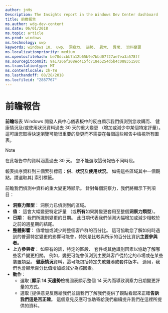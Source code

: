 ```yaml
---
author: jnHs
Description: The Insights report in the Windows Dev Center dashboard
title: 前瞻報告
ms.author: wdg-dev-content
ms.date: 06/01/2018
ms.topic: article
ms.prod: windows
ms.technology: uwp
keywords: windows 10、 uwp、 洞察力、 趨勢、 異常、 異常、 資料變更
ms.localizationpriority: medium
ms.openlocfilehash: be70dccbb7a12b65b9e7bbd07f27ae7ea3a578ff
ms.sourcegitcommit: 9a17266f208ec415fc718e5254d5b4c08835150c
ms.translationtype: MT
ms.contentlocale: zh-TW
ms.lasthandoff: 08/28/2018
ms.locfileid: "2887767"
---
```

# <a name="insights-report"></a>前瞻報告


**前瞻**報表 Windows 開發人員中心儀表板中的反白顯示我們偵測到您收購而、 健康情況及/或使用狀況資料過去 30 天的重大變更 （增加或減少中某個特定評量）。 這可讓您取得快速瀏覽可能很重要的變更而不需要在每個這些報告中檢視所有圖表。

> [!NOTE]
> 在此報告中的資料涵蓋過去 30 天。 您不能選取這份報告不同時段。

報表排序資料到三個索引標籤：**併**、**狀況**及**使用狀況**。 如需這些區域其中一個觀點，請選取其] 索引標籤。

前瞻我們偵測中資料的重大變更時顯示。 針對每個洞察力，我們將顯示下列項目：
- **洞察力類型**： 洞察力已偵測到的區域。
- **值**： 這會大幅變更特定評量 （或**所有**如果將變更套用至整個**洞察力類型**）。
- **日期**： 我們所識別變更的日期。 此日期代表我們偵測大幅增加或減少相較於之前的週星期的結尾。
- **整體影響**： 值增加或減少跨整個客戶群的百分比。 這可協助您了解如何時遇到的普遍特定變更的影響可能會，特別是比較與所示的百分比資訊**主要參與者。**
- **上方參與者**： 如果有的話，特定的區段、 套件或其他識別因素以協助了解哪些客戶變更相關。 例如，變更可能會偵測到主要與客戶從特定的市場或在某些裝置類型。 **健康情況**資料，這可能包括特定失敗雜湊或套件版本。 適用，我們也會顯示百分比值增加或減少為該因素。
- **動作**：
   - 選取 [**顯示 14 天趨勢**檢視圖表顯示整個 14 天內而導致洞察力日期變更評量的方式。
   - 選取 [提供意見反應給我們並讓我們了解我們提供了觀點看起來正確**告訴我們這是否正確**。 這個意見反應可協助寄給我們繼續提升我們在這裡所提供的資料。 

